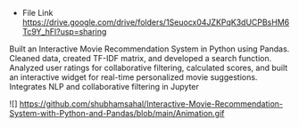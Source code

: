 * File Link https://drive.google.com/drive/folders/1Seuocx04JZKPqK3dUCPBsHM6Tc9Y_hFl?usp=sharing


Built an Interactive Movie Recommendation System in Python using Pandas. Cleaned data, created TF-IDF matrix, and developed a search function. Analyzed user ratings for collaborative filtering, calculated scores, and built an interactive widget for real-time personalized movie suggestions. Integrates NLP and collaborative filtering in Jupyter

![] https://github.com/shubhamsahal/Interactive-Movie-Recommendation-System-with-Python-and-Pandas/blob/main/Animation.gif
